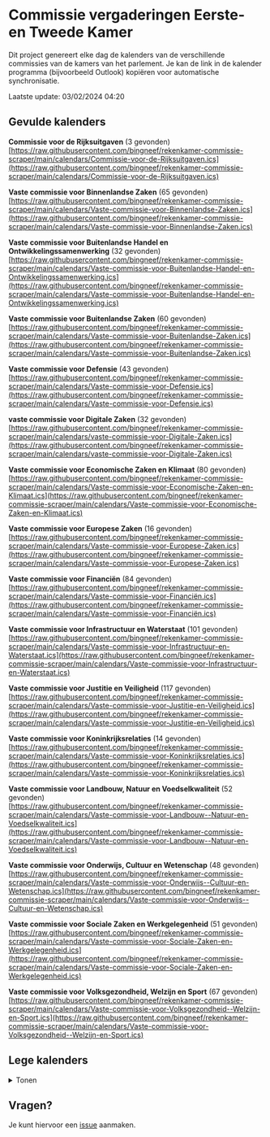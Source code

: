 # Commissie vergaderingen Eerste- en Tweede Kamer
Dit project genereert elke dag de kalenders van de verschillende commissies van de kamers van het parlement. Je kan de link in de kalender programma (bijvoorbeeld Outlook) kopiëren voor automatische synchronisatie.

Laatste update: 03/02/2024 04:20

## Gevulde kalenders
**Commissie voor de Rijksuitgaven** (3 gevonden)\
[https://raw.githubusercontent.com/bingneef/rekenkamer-commissie-scraper/main/calendars/Commissie-voor-de-Rijksuitgaven.ics](https://raw.githubusercontent.com/bingneef/rekenkamer-commissie-scraper/main/calendars/Commissie-voor-de-Rijksuitgaven.ics)

**Vaste commissie voor Binnenlandse Zaken** (65 gevonden)\
[https://raw.githubusercontent.com/bingneef/rekenkamer-commissie-scraper/main/calendars/Vaste-commissie-voor-Binnenlandse-Zaken.ics](https://raw.githubusercontent.com/bingneef/rekenkamer-commissie-scraper/main/calendars/Vaste-commissie-voor-Binnenlandse-Zaken.ics)

**Vaste commissie voor Buitenlandse Handel en Ontwikkelingssamenwerking** (32 gevonden)\
[https://raw.githubusercontent.com/bingneef/rekenkamer-commissie-scraper/main/calendars/Vaste-commissie-voor-Buitenlandse-Handel-en-Ontwikkelingssamenwerking.ics](https://raw.githubusercontent.com/bingneef/rekenkamer-commissie-scraper/main/calendars/Vaste-commissie-voor-Buitenlandse-Handel-en-Ontwikkelingssamenwerking.ics)

**Vaste commissie voor Buitenlandse Zaken** (60 gevonden)\
[https://raw.githubusercontent.com/bingneef/rekenkamer-commissie-scraper/main/calendars/Vaste-commissie-voor-Buitenlandse-Zaken.ics](https://raw.githubusercontent.com/bingneef/rekenkamer-commissie-scraper/main/calendars/Vaste-commissie-voor-Buitenlandse-Zaken.ics)

**Vaste commissie voor Defensie** (43 gevonden)\
[https://raw.githubusercontent.com/bingneef/rekenkamer-commissie-scraper/main/calendars/Vaste-commissie-voor-Defensie.ics](https://raw.githubusercontent.com/bingneef/rekenkamer-commissie-scraper/main/calendars/Vaste-commissie-voor-Defensie.ics)

**vaste commissie voor Digitale Zaken** (32 gevonden)\
[https://raw.githubusercontent.com/bingneef/rekenkamer-commissie-scraper/main/calendars/vaste-commissie-voor-Digitale-Zaken.ics](https://raw.githubusercontent.com/bingneef/rekenkamer-commissie-scraper/main/calendars/vaste-commissie-voor-Digitale-Zaken.ics)

**Vaste commissie voor Economische Zaken en Klimaat** (80 gevonden)\
[https://raw.githubusercontent.com/bingneef/rekenkamer-commissie-scraper/main/calendars/Vaste-commissie-voor-Economische-Zaken-en-Klimaat.ics](https://raw.githubusercontent.com/bingneef/rekenkamer-commissie-scraper/main/calendars/Vaste-commissie-voor-Economische-Zaken-en-Klimaat.ics)

**Vaste commissie voor Europese Zaken** (16 gevonden)\
[https://raw.githubusercontent.com/bingneef/rekenkamer-commissie-scraper/main/calendars/Vaste-commissie-voor-Europese-Zaken.ics](https://raw.githubusercontent.com/bingneef/rekenkamer-commissie-scraper/main/calendars/Vaste-commissie-voor-Europese-Zaken.ics)

**Vaste commissie voor Financiën** (84 gevonden)\
[https://raw.githubusercontent.com/bingneef/rekenkamer-commissie-scraper/main/calendars/Vaste-commissie-voor-Financiën.ics](https://raw.githubusercontent.com/bingneef/rekenkamer-commissie-scraper/main/calendars/Vaste-commissie-voor-Financiën.ics)

**Vaste commissie voor Infrastructuur en Waterstaat** (101 gevonden)\
[https://raw.githubusercontent.com/bingneef/rekenkamer-commissie-scraper/main/calendars/Vaste-commissie-voor-Infrastructuur-en-Waterstaat.ics](https://raw.githubusercontent.com/bingneef/rekenkamer-commissie-scraper/main/calendars/Vaste-commissie-voor-Infrastructuur-en-Waterstaat.ics)

**Vaste commissie voor Justitie en Veiligheid** (117 gevonden)\
[https://raw.githubusercontent.com/bingneef/rekenkamer-commissie-scraper/main/calendars/Vaste-commissie-voor-Justitie-en-Veiligheid.ics](https://raw.githubusercontent.com/bingneef/rekenkamer-commissie-scraper/main/calendars/Vaste-commissie-voor-Justitie-en-Veiligheid.ics)

**Vaste commissie voor Koninkrijksrelaties** (14 gevonden)\
[https://raw.githubusercontent.com/bingneef/rekenkamer-commissie-scraper/main/calendars/Vaste-commissie-voor-Koninkrijksrelaties.ics](https://raw.githubusercontent.com/bingneef/rekenkamer-commissie-scraper/main/calendars/Vaste-commissie-voor-Koninkrijksrelaties.ics)

**Vaste commissie voor Landbouw, Natuur en Voedselkwaliteit** (52 gevonden)\
[https://raw.githubusercontent.com/bingneef/rekenkamer-commissie-scraper/main/calendars/Vaste-commissie-voor-Landbouw--Natuur-en-Voedselkwaliteit.ics](https://raw.githubusercontent.com/bingneef/rekenkamer-commissie-scraper/main/calendars/Vaste-commissie-voor-Landbouw--Natuur-en-Voedselkwaliteit.ics)

**Vaste commissie voor Onderwijs, Cultuur en Wetenschap** (48 gevonden)\
[https://raw.githubusercontent.com/bingneef/rekenkamer-commissie-scraper/main/calendars/Vaste-commissie-voor-Onderwijs--Cultuur-en-Wetenschap.ics](https://raw.githubusercontent.com/bingneef/rekenkamer-commissie-scraper/main/calendars/Vaste-commissie-voor-Onderwijs--Cultuur-en-Wetenschap.ics)

**Vaste commissie voor Sociale Zaken en Werkgelegenheid** (51 gevonden)\
[https://raw.githubusercontent.com/bingneef/rekenkamer-commissie-scraper/main/calendars/Vaste-commissie-voor-Sociale-Zaken-en-Werkgelegenheid.ics](https://raw.githubusercontent.com/bingneef/rekenkamer-commissie-scraper/main/calendars/Vaste-commissie-voor-Sociale-Zaken-en-Werkgelegenheid.ics)

**Vaste commissie voor Volksgezondheid, Welzijn en Sport** (67 gevonden)\
[https://raw.githubusercontent.com/bingneef/rekenkamer-commissie-scraper/main/calendars/Vaste-commissie-voor-Volksgezondheid--Welzijn-en-Sport.ics](https://raw.githubusercontent.com/bingneef/rekenkamer-commissie-scraper/main/calendars/Vaste-commissie-voor-Volksgezondheid--Welzijn-en-Sport.ics)

## Lege kalenders
<details>
  <summary>Tonen</summary>
  
**Algemene commissie voor Buitenlandse Handel en Ontwikkelingssamenwerking** (0 gevonden)\
[https://raw.githubusercontent.com/bingneef/rekenkamer-commissie-scraper/main/calendars/Algemene-commissie-voor-Buitenlandse-Handel-en-Ontwikkelingssamenwerking.ics](https://raw.githubusercontent.com/bingneef/rekenkamer-commissie-scraper/main/calendars/Algemene-commissie-voor-Buitenlandse-Handel-en-Ontwikkelingssamenwerking.ics)

**Algemene commissie voor Immigratie, Integratie en Asiel** (0 gevonden)\
[https://raw.githubusercontent.com/bingneef/rekenkamer-commissie-scraper/main/calendars/Algemene-commissie-voor-Immigratie--Integratie-en-Asiel.ics](https://raw.githubusercontent.com/bingneef/rekenkamer-commissie-scraper/main/calendars/Algemene-commissie-voor-Immigratie--Integratie-en-Asiel.ics)

**Algemene commissie voor Integratiebeleid** (0 gevonden)\
[https://raw.githubusercontent.com/bingneef/rekenkamer-commissie-scraper/main/calendars/Algemene-commissie-voor-Integratiebeleid.ics](https://raw.githubusercontent.com/bingneef/rekenkamer-commissie-scraper/main/calendars/Algemene-commissie-voor-Integratiebeleid.ics)

**Algemene commissie voor Jeugd en Gezin** (0 gevonden)\
[https://raw.githubusercontent.com/bingneef/rekenkamer-commissie-scraper/main/calendars/Algemene-commissie-voor-Jeugd-en-Gezin.ics](https://raw.githubusercontent.com/bingneef/rekenkamer-commissie-scraper/main/calendars/Algemene-commissie-voor-Jeugd-en-Gezin.ics)

**Algemene commissie voor Jeugdzorg** (0 gevonden)\
[https://raw.githubusercontent.com/bingneef/rekenkamer-commissie-scraper/main/calendars/Algemene-commissie-voor-Jeugdzorg.ics](https://raw.githubusercontent.com/bingneef/rekenkamer-commissie-scraper/main/calendars/Algemene-commissie-voor-Jeugdzorg.ics)

**Algemene commissie voor Wonen en Rijksdienst** (0 gevonden)\
[https://raw.githubusercontent.com/bingneef/rekenkamer-commissie-scraper/main/calendars/Algemene-commissie-voor-Wonen-en-Rijksdienst.ics](https://raw.githubusercontent.com/bingneef/rekenkamer-commissie-scraper/main/calendars/Algemene-commissie-voor-Wonen-en-Rijksdienst.ics)

**Algemene commissie voor Wonen, Wijken en Integratie** (0 gevonden)\
[https://raw.githubusercontent.com/bingneef/rekenkamer-commissie-scraper/main/calendars/Algemene-commissie-voor-Wonen--Wijken-en-Integratie.ics](https://raw.githubusercontent.com/bingneef/rekenkamer-commissie-scraper/main/calendars/Algemene-commissie-voor-Wonen--Wijken-en-Integratie.ics)

**Begeleidingscommissie Staatscommissie parlementair stelsel** (0 gevonden)\
[https://raw.githubusercontent.com/bingneef/rekenkamer-commissie-scraper/main/calendars/Begeleidingscommissie-Staatscommissie-parlementair-stelsel.ics](https://raw.githubusercontent.com/bingneef/rekenkamer-commissie-scraper/main/calendars/Begeleidingscommissie-Staatscommissie-parlementair-stelsel.ics)

**Benelux Interparlementaire Assemblee** (0 gevonden)\
[https://raw.githubusercontent.com/bingneef/rekenkamer-commissie-scraper/main/calendars/Benelux-Interparlementaire-Assemblee.ics](https://raw.githubusercontent.com/bingneef/rekenkamer-commissie-scraper/main/calendars/Benelux-Interparlementaire-Assemblee.ics)

**Bijzondere commissie van overleg van de Staten-Generaal** (0 gevonden)\
[https://raw.githubusercontent.com/bingneef/rekenkamer-commissie-scraper/main/calendars/Bijzondere-commissie-van-overleg-van-de-Staten-Generaal.ics](https://raw.githubusercontent.com/bingneef/rekenkamer-commissie-scraper/main/calendars/Bijzondere-commissie-van-overleg-van-de-Staten-Generaal.ics)

**Bouwbegeleidingscommissie** (0 gevonden)\
[https://raw.githubusercontent.com/bingneef/rekenkamer-commissie-scraper/main/calendars/Bouwbegeleidingscommissie.ics](https://raw.githubusercontent.com/bingneef/rekenkamer-commissie-scraper/main/calendars/Bouwbegeleidingscommissie.ics)

**Commissie van onderzoek** (0 gevonden)\
[https://raw.githubusercontent.com/bingneef/rekenkamer-commissie-scraper/main/calendars/Commissie-van-onderzoek.ics](https://raw.githubusercontent.com/bingneef/rekenkamer-commissie-scraper/main/calendars/Commissie-van-onderzoek.ics)

**Commissie Vernieuwing Wet op de Parlementaire Enquête** (0 gevonden)\
[https://raw.githubusercontent.com/bingneef/rekenkamer-commissie-scraper/main/calendars/Commissie-Vernieuwing-Wet-op-de-Parlementaire-Enquête.ics](https://raw.githubusercontent.com/bingneef/rekenkamer-commissie-scraper/main/calendars/Commissie-Vernieuwing-Wet-op-de-Parlementaire-Enquête.ics)

**Commissie voor de emolumenten van de leden van de Tweede Kamer der Staten-Generaal** (0 gevonden)\
[https://raw.githubusercontent.com/bingneef/rekenkamer-commissie-scraper/main/calendars/Commissie-voor-de-emolumenten-van-de-leden-van-de-Tweede-Kamer-der-Staten-Generaal.ics](https://raw.githubusercontent.com/bingneef/rekenkamer-commissie-scraper/main/calendars/Commissie-voor-de-emolumenten-van-de-leden-van-de-Tweede-Kamer-der-Staten-Generaal.ics)

**Commissie voor de Inlichtingen- en Veiligheidsdiensten** (0 gevonden)\
[https://raw.githubusercontent.com/bingneef/rekenkamer-commissie-scraper/main/calendars/Commissie-voor-de-Inlichtingen--en-Veiligheidsdiensten.ics](https://raw.githubusercontent.com/bingneef/rekenkamer-commissie-scraper/main/calendars/Commissie-voor-de-Inlichtingen--en-Veiligheidsdiensten.ics)

**Commissie voor de Verzoekschriften en de Burgerinitiatieven** (0 gevonden)\
[https://raw.githubusercontent.com/bingneef/rekenkamer-commissie-scraper/main/calendars/Commissie-voor-de-Verzoekschriften-en-de-Burgerinitiatieven.ics](https://raw.githubusercontent.com/bingneef/rekenkamer-commissie-scraper/main/calendars/Commissie-voor-de-Verzoekschriften-en-de-Burgerinitiatieven.ics)

**Commissie voor de Werkwijze** (0 gevonden)\
[https://raw.githubusercontent.com/bingneef/rekenkamer-commissie-scraper/main/calendars/Commissie-voor-de-Werkwijze.ics](https://raw.githubusercontent.com/bingneef/rekenkamer-commissie-scraper/main/calendars/Commissie-voor-de-Werkwijze.ics)

**Commissie voor het Onderzoek van de Geloofsbrieven** (0 gevonden)\
[https://raw.githubusercontent.com/bingneef/rekenkamer-commissie-scraper/main/calendars/Commissie-voor-het-Onderzoek-van-de-Geloofsbrieven.ics](https://raw.githubusercontent.com/bingneef/rekenkamer-commissie-scraper/main/calendars/Commissie-voor-het-Onderzoek-van-de-Geloofsbrieven.ics)

**Contactgroep België** (0 gevonden)\
[https://raw.githubusercontent.com/bingneef/rekenkamer-commissie-scraper/main/calendars/Contactgroep-België.ics](https://raw.githubusercontent.com/bingneef/rekenkamer-commissie-scraper/main/calendars/Contactgroep-België.ics)

**Contactgroep Duitsland** (0 gevonden)\
[https://raw.githubusercontent.com/bingneef/rekenkamer-commissie-scraper/main/calendars/Contactgroep-Duitsland.ics](https://raw.githubusercontent.com/bingneef/rekenkamer-commissie-scraper/main/calendars/Contactgroep-Duitsland.ics)

**Contactgroep Frankrijk** (0 gevonden)\
[https://raw.githubusercontent.com/bingneef/rekenkamer-commissie-scraper/main/calendars/Contactgroep-Frankrijk.ics](https://raw.githubusercontent.com/bingneef/rekenkamer-commissie-scraper/main/calendars/Contactgroep-Frankrijk.ics)

**Contactgroep Groot Brittannië** (0 gevonden)\
[https://raw.githubusercontent.com/bingneef/rekenkamer-commissie-scraper/main/calendars/Contactgroep-Groot-Brittannië.ics](https://raw.githubusercontent.com/bingneef/rekenkamer-commissie-scraper/main/calendars/Contactgroep-Groot-Brittannië.ics)

**Contactgroep Verenigd Koninkrijk** (0 gevonden)\
[https://raw.githubusercontent.com/bingneef/rekenkamer-commissie-scraper/main/calendars/Contactgroep-Verenigd-Koninkrijk.ics](https://raw.githubusercontent.com/bingneef/rekenkamer-commissie-scraper/main/calendars/Contactgroep-Verenigd-Koninkrijk.ics)

**Contactgroep Verenigde Staten** (0 gevonden)\
[https://raw.githubusercontent.com/bingneef/rekenkamer-commissie-scraper/main/calendars/Contactgroep-Verenigde-Staten.ics](https://raw.githubusercontent.com/bingneef/rekenkamer-commissie-scraper/main/calendars/Contactgroep-Verenigde-Staten.ics)

**Enquêtecommissie Bouwnijverheid** (0 gevonden)\
[https://raw.githubusercontent.com/bingneef/rekenkamer-commissie-scraper/main/calendars/Enquêtecommissie-Bouwnijverheid.ics](https://raw.githubusercontent.com/bingneef/rekenkamer-commissie-scraper/main/calendars/Enquêtecommissie-Bouwnijverheid.ics)

**Enquêtecommissie Opsporingsmethoden** (0 gevonden)\
[https://raw.githubusercontent.com/bingneef/rekenkamer-commissie-scraper/main/calendars/Enquêtecommissie-Opsporingsmethoden.ics](https://raw.githubusercontent.com/bingneef/rekenkamer-commissie-scraper/main/calendars/Enquêtecommissie-Opsporingsmethoden.ics)

**Enquêtecommissie Srebrenica** (0 gevonden)\
[https://raw.githubusercontent.com/bingneef/rekenkamer-commissie-scraper/main/calendars/Enquêtecommissie-Srebrenica.ics](https://raw.githubusercontent.com/bingneef/rekenkamer-commissie-scraper/main/calendars/Enquêtecommissie-Srebrenica.ics)

**Enquêtecommissie Vliegramp Bijlmermeer** (0 gevonden)\
[https://raw.githubusercontent.com/bingneef/rekenkamer-commissie-scraper/main/calendars/Enquêtecommissie-Vliegramp-Bijlmermeer.ics](https://raw.githubusercontent.com/bingneef/rekenkamer-commissie-scraper/main/calendars/Enquêtecommissie-Vliegramp-Bijlmermeer.ics)

**Europese Veiligheids- en Defensie Assemblee (voorheen WEU)** (0 gevonden)\
[https://raw.githubusercontent.com/bingneef/rekenkamer-commissie-scraper/main/calendars/Europese-Veiligheids--en-Defensie-Assemblee-(voorheen-WEU).ics](https://raw.githubusercontent.com/bingneef/rekenkamer-commissie-scraper/main/calendars/Europese-Veiligheids--en-Defensie-Assemblee-(voorheen-WEU).ics)

**Gebruikers- en Adviesorgaan inzake Automatisering (GAA)** (0 gevonden)\
[https://raw.githubusercontent.com/bingneef/rekenkamer-commissie-scraper/main/calendars/Gebruikers--en-Adviesorgaan-inzake-Automatisering-(GAA).ics](https://raw.githubusercontent.com/bingneef/rekenkamer-commissie-scraper/main/calendars/Gebruikers--en-Adviesorgaan-inzake-Automatisering-(GAA).ics)

**Gemengde commissie van Afstemming en Advies voor de griffie Internationale Betrekkingen** (0 gevonden)\
[https://raw.githubusercontent.com/bingneef/rekenkamer-commissie-scraper/main/calendars/Gemengde-commissie-van-Afstemming-en-Advies-voor-de-griffie-Internationale-Betrekkingen.ics](https://raw.githubusercontent.com/bingneef/rekenkamer-commissie-scraper/main/calendars/Gemengde-commissie-van-Afstemming-en-Advies-voor-de-griffie-Internationale-Betrekkingen.ics)

**Gemengde commissie van beroep voor de Dienst Verslag en Redactie** (0 gevonden)\
[https://raw.githubusercontent.com/bingneef/rekenkamer-commissie-scraper/main/calendars/Gemengde-commissie-van-beroep-voor-de-Dienst-Verslag-en-Redactie.ics](https://raw.githubusercontent.com/bingneef/rekenkamer-commissie-scraper/main/calendars/Gemengde-commissie-van-beroep-voor-de-Dienst-Verslag-en-Redactie.ics)

**Gemengde commissie voor de Stenografische dienst der Staten-Generaal** (0 gevonden)\
[https://raw.githubusercontent.com/bingneef/rekenkamer-commissie-scraper/main/calendars/Gemengde-commissie-voor-de-Stenografische-dienst-der-Staten-Generaal.ics](https://raw.githubusercontent.com/bingneef/rekenkamer-commissie-scraper/main/calendars/Gemengde-commissie-voor-de-Stenografische-dienst-der-Staten-Generaal.ics)

**Gezamenlijke toezichtsgroep Europol** (0 gevonden)\
[https://raw.githubusercontent.com/bingneef/rekenkamer-commissie-scraper/main/calendars/Gezamenlijke-toezichtsgroep-Europol.ics](https://raw.githubusercontent.com/bingneef/rekenkamer-commissie-scraper/main/calendars/Gezamenlijke-toezichtsgroep-Europol.ics)

**Interparlementaire Commissie van de Nederlandse Taalunie** (0 gevonden)\
[https://raw.githubusercontent.com/bingneef/rekenkamer-commissie-scraper/main/calendars/Interparlementaire-Commissie-van-de-Nederlandse-Taalunie.ics](https://raw.githubusercontent.com/bingneef/rekenkamer-commissie-scraper/main/calendars/Interparlementaire-Commissie-van-de-Nederlandse-Taalunie.ics)

**Interparlementaire Unie (IPU)** (0 gevonden)\
[https://raw.githubusercontent.com/bingneef/rekenkamer-commissie-scraper/main/calendars/Interparlementaire-Unie-(IPU).ics](https://raw.githubusercontent.com/bingneef/rekenkamer-commissie-scraper/main/calendars/Interparlementaire-Unie-(IPU).ics)

**IPC Artikel 13** (0 gevonden)\
[https://raw.githubusercontent.com/bingneef/rekenkamer-commissie-scraper/main/calendars/IPC-Artikel-13.ics](https://raw.githubusercontent.com/bingneef/rekenkamer-commissie-scraper/main/calendars/IPC-Artikel-13.ics)

**IPC Cosac** (0 gevonden)\
[https://raw.githubusercontent.com/bingneef/rekenkamer-commissie-scraper/main/calendars/IPC-Cosac.ics](https://raw.githubusercontent.com/bingneef/rekenkamer-commissie-scraper/main/calendars/IPC-Cosac.ics)

**IPC Energie** (0 gevonden)\
[https://raw.githubusercontent.com/bingneef/rekenkamer-commissie-scraper/main/calendars/IPC-Energie.ics](https://raw.githubusercontent.com/bingneef/rekenkamer-commissie-scraper/main/calendars/IPC-Energie.ics)

**IPC GBVB/GVDB** (0 gevonden)\
[https://raw.githubusercontent.com/bingneef/rekenkamer-commissie-scraper/main/calendars/IPC-GBVB-GVDB.ics](https://raw.githubusercontent.com/bingneef/rekenkamer-commissie-scraper/main/calendars/IPC-GBVB-GVDB.ics)

**IPC Mensenhandel** (0 gevonden)\
[https://raw.githubusercontent.com/bingneef/rekenkamer-commissie-scraper/main/calendars/IPC-Mensenhandel.ics](https://raw.githubusercontent.com/bingneef/rekenkamer-commissie-scraper/main/calendars/IPC-Mensenhandel.ics)

**Kunstcommissie** (0 gevonden)\
[https://raw.githubusercontent.com/bingneef/rekenkamer-commissie-scraper/main/calendars/Kunstcommissie.ics](https://raw.githubusercontent.com/bingneef/rekenkamer-commissie-scraper/main/calendars/Kunstcommissie.ics)

**NAVO Parlementaire Assemblee** (0 gevonden)\
[https://raw.githubusercontent.com/bingneef/rekenkamer-commissie-scraper/main/calendars/NAVO-Parlementaire-Assemblee.ics](https://raw.githubusercontent.com/bingneef/rekenkamer-commissie-scraper/main/calendars/NAVO-Parlementaire-Assemblee.ics)

**OVSE Parlementaire Assemblee** (0 gevonden)\
[https://raw.githubusercontent.com/bingneef/rekenkamer-commissie-scraper/main/calendars/OVSE-Parlementaire-Assemblee.ics](https://raw.githubusercontent.com/bingneef/rekenkamer-commissie-scraper/main/calendars/OVSE-Parlementaire-Assemblee.ics)

**Parlementaire Assemblee van de Raad van Europa** (0 gevonden)\
[https://raw.githubusercontent.com/bingneef/rekenkamer-commissie-scraper/main/calendars/Parlementaire-Assemblee-van-de-Raad-van-Europa.ics](https://raw.githubusercontent.com/bingneef/rekenkamer-commissie-scraper/main/calendars/Parlementaire-Assemblee-van-de-Raad-van-Europa.ics)

**Parlementaire Assemblee van de Unie voor de Mediterrane Regio** (0 gevonden)\
[https://raw.githubusercontent.com/bingneef/rekenkamer-commissie-scraper/main/calendars/Parlementaire-Assemblee-van-de-Unie-voor-de-Mediterrane-Regio.ics](https://raw.githubusercontent.com/bingneef/rekenkamer-commissie-scraper/main/calendars/Parlementaire-Assemblee-van-de-Unie-voor-de-Mediterrane-Regio.ics)

**Parlementaire enquêtecommissie aardgaswinning Groningen** (0 gevonden)\
[https://raw.githubusercontent.com/bingneef/rekenkamer-commissie-scraper/main/calendars/Parlementaire-enquêtecommissie-aardgaswinning-Groningen.ics](https://raw.githubusercontent.com/bingneef/rekenkamer-commissie-scraper/main/calendars/Parlementaire-enquêtecommissie-aardgaswinning-Groningen.ics)

**Parlementaire enquêtecommissie Corona** (0 gevonden)\
[https://raw.githubusercontent.com/bingneef/rekenkamer-commissie-scraper/main/calendars/Parlementaire-enquêtecommissie-Corona.ics](https://raw.githubusercontent.com/bingneef/rekenkamer-commissie-scraper/main/calendars/Parlementaire-enquêtecommissie-Corona.ics)

**Parlementaire enquêtecommissie financieel stelsel** (0 gevonden)\
[https://raw.githubusercontent.com/bingneef/rekenkamer-commissie-scraper/main/calendars/Parlementaire-enquêtecommissie-financieel-stelsel.ics](https://raw.githubusercontent.com/bingneef/rekenkamer-commissie-scraper/main/calendars/Parlementaire-enquêtecommissie-financieel-stelsel.ics)

**Parlementaire enquêtecommissie Fraudebeleid en Dienstverlening** (0 gevonden)\
[https://raw.githubusercontent.com/bingneef/rekenkamer-commissie-scraper/main/calendars/Parlementaire-enquêtecommissie-Fraudebeleid-en-Dienstverlening.ics](https://raw.githubusercontent.com/bingneef/rekenkamer-commissie-scraper/main/calendars/Parlementaire-enquêtecommissie-Fraudebeleid-en-Dienstverlening.ics)

**parlementaire enquetecommissie Fyra** (0 gevonden)\
[https://raw.githubusercontent.com/bingneef/rekenkamer-commissie-scraper/main/calendars/parlementaire-enquetecommissie-Fyra.ics](https://raw.githubusercontent.com/bingneef/rekenkamer-commissie-scraper/main/calendars/parlementaire-enquetecommissie-Fyra.ics)

**Parlementaire enquêtecommissie Woningcorporaties** (0 gevonden)\
[https://raw.githubusercontent.com/bingneef/rekenkamer-commissie-scraper/main/calendars/Parlementaire-enquêtecommissie-Woningcorporaties.ics](https://raw.githubusercontent.com/bingneef/rekenkamer-commissie-scraper/main/calendars/Parlementaire-enquêtecommissie-Woningcorporaties.ics)

**Parlementaire ondervragingscommissie Fiscale constructies** (0 gevonden)\
[https://raw.githubusercontent.com/bingneef/rekenkamer-commissie-scraper/main/calendars/Parlementaire-ondervragingscommissie-Fiscale-constructies.ics](https://raw.githubusercontent.com/bingneef/rekenkamer-commissie-scraper/main/calendars/Parlementaire-ondervragingscommissie-Fiscale-constructies.ics)

**Parlementaire ondervragingscommissie Kinderopvangtoeslag** (0 gevonden)\
[https://raw.githubusercontent.com/bingneef/rekenkamer-commissie-scraper/main/calendars/Parlementaire-ondervragingscommissie-Kinderopvangtoeslag.ics](https://raw.githubusercontent.com/bingneef/rekenkamer-commissie-scraper/main/calendars/Parlementaire-ondervragingscommissie-Kinderopvangtoeslag.ics)

**Parlementaire ondervragingscommissie ongewenste beïnvloeding uit onvrije landen** (0 gevonden)\
[https://raw.githubusercontent.com/bingneef/rekenkamer-commissie-scraper/main/calendars/Parlementaire-ondervragingscommissie-ongewenste-beïnvloeding-uit-onvrije-landen.ics](https://raw.githubusercontent.com/bingneef/rekenkamer-commissie-scraper/main/calendars/Parlementaire-ondervragingscommissie-ongewenste-beïnvloeding-uit-onvrije-landen.ics)

**Presidium** (0 gevonden)\
[https://raw.githubusercontent.com/bingneef/rekenkamer-commissie-scraper/main/calendars/Presidium.ics](https://raw.githubusercontent.com/bingneef/rekenkamer-commissie-scraper/main/calendars/Presidium.ics)

**Strategisch Overleg Informatievoorziening** (0 gevonden)\
[https://raw.githubusercontent.com/bingneef/rekenkamer-commissie-scraper/main/calendars/Strategisch-Overleg-Informatievoorziening.ics](https://raw.githubusercontent.com/bingneef/rekenkamer-commissie-scraper/main/calendars/Strategisch-Overleg-Informatievoorziening.ics)

**Stuurgroep Automatisering en Documentatie** (0 gevonden)\
[https://raw.githubusercontent.com/bingneef/rekenkamer-commissie-scraper/main/calendars/Stuurgroep-Automatisering-en-Documentatie.ics](https://raw.githubusercontent.com/bingneef/rekenkamer-commissie-scraper/main/calendars/Stuurgroep-Automatisering-en-Documentatie.ics)

**Themacommissie Dierhouderij** (0 gevonden)\
[https://raw.githubusercontent.com/bingneef/rekenkamer-commissie-scraper/main/calendars/Themacommissie-Dierhouderij.ics](https://raw.githubusercontent.com/bingneef/rekenkamer-commissie-scraper/main/calendars/Themacommissie-Dierhouderij.ics)

**Themacommissie Ouderenbeleid** (0 gevonden)\
[https://raw.githubusercontent.com/bingneef/rekenkamer-commissie-scraper/main/calendars/Themacommissie-Ouderenbeleid.ics](https://raw.githubusercontent.com/bingneef/rekenkamer-commissie-scraper/main/calendars/Themacommissie-Ouderenbeleid.ics)

**Themacommissie Technologiebeleid** (0 gevonden)\
[https://raw.githubusercontent.com/bingneef/rekenkamer-commissie-scraper/main/calendars/Themacommissie-Technologiebeleid.ics](https://raw.githubusercontent.com/bingneef/rekenkamer-commissie-scraper/main/calendars/Themacommissie-Technologiebeleid.ics)

**Tijdelijke commissie aanvullende onderwerpen NIOD-rapport** (0 gevonden)\
[https://raw.githubusercontent.com/bingneef/rekenkamer-commissie-scraper/main/calendars/Tijdelijke-commissie-aanvullende-onderwerpen-NIOD-rapport.ics](https://raw.githubusercontent.com/bingneef/rekenkamer-commissie-scraper/main/calendars/Tijdelijke-commissie-aanvullende-onderwerpen-NIOD-rapport.ics)

**Tijdelijke commissie Aardgaswinning Groningen** (0 gevonden)\
[https://raw.githubusercontent.com/bingneef/rekenkamer-commissie-scraper/main/calendars/Tijdelijke-commissie-Aardgaswinning-Groningen.ics](https://raw.githubusercontent.com/bingneef/rekenkamer-commissie-scraper/main/calendars/Tijdelijke-commissie-Aardgaswinning-Groningen.ics)

**Tijdelijke commissie benoeming Nationale ombudsman** (0 gevonden)\
[https://raw.githubusercontent.com/bingneef/rekenkamer-commissie-scraper/main/calendars/Tijdelijke-commissie-benoeming-Nationale-ombudsman.ics](https://raw.githubusercontent.com/bingneef/rekenkamer-commissie-scraper/main/calendars/Tijdelijke-commissie-benoeming-Nationale-ombudsman.ics)

**Tijdelijke commissie Besluitvorming uitzendingen** (0 gevonden)\
[https://raw.githubusercontent.com/bingneef/rekenkamer-commissie-scraper/main/calendars/Tijdelijke-commissie-Besluitvorming-uitzendingen.ics](https://raw.githubusercontent.com/bingneef/rekenkamer-commissie-scraper/main/calendars/Tijdelijke-commissie-Besluitvorming-uitzendingen.ics)

**Tijdelijke commissie Biotechnologie** (0 gevonden)\
[https://raw.githubusercontent.com/bingneef/rekenkamer-commissie-scraper/main/calendars/Tijdelijke-commissie-Biotechnologie.ics](https://raw.githubusercontent.com/bingneef/rekenkamer-commissie-scraper/main/calendars/Tijdelijke-commissie-Biotechnologie.ics)

**Tijdelijke commissie Breed welvaartsbegrip** (0 gevonden)\
[https://raw.githubusercontent.com/bingneef/rekenkamer-commissie-scraper/main/calendars/Tijdelijke-commissie-Breed-welvaartsbegrip.ics](https://raw.githubusercontent.com/bingneef/rekenkamer-commissie-scraper/main/calendars/Tijdelijke-commissie-Breed-welvaartsbegrip.ics)

**Tijdelijke commissie College van Toezicht Centrale Verzekeringen** (0 gevonden)\
[https://raw.githubusercontent.com/bingneef/rekenkamer-commissie-scraper/main/calendars/Tijdelijke-commissie-College-van-Toezicht-Centrale-Verzekeringen.ics](https://raw.githubusercontent.com/bingneef/rekenkamer-commissie-scraper/main/calendars/Tijdelijke-commissie-College-van-Toezicht-Centrale-Verzekeringen.ics)

**Tijdelijke commissie Corona** (0 gevonden)\
[https://raw.githubusercontent.com/bingneef/rekenkamer-commissie-scraper/main/calendars/Tijdelijke-commissie-Corona.ics](https://raw.githubusercontent.com/bingneef/rekenkamer-commissie-scraper/main/calendars/Tijdelijke-commissie-Corona.ics)

**Tijdelijke commissie Digitale toekomst** (0 gevonden)\
[https://raw.githubusercontent.com/bingneef/rekenkamer-commissie-scraper/main/calendars/Tijdelijke-commissie-Digitale-toekomst.ics](https://raw.githubusercontent.com/bingneef/rekenkamer-commissie-scraper/main/calendars/Tijdelijke-commissie-Digitale-toekomst.ics)

**Tijdelijke commissie evaluatie Wet Parlementaire Enquête** (0 gevonden)\
[https://raw.githubusercontent.com/bingneef/rekenkamer-commissie-scraper/main/calendars/Tijdelijke-commissie-evaluatie-Wet-Parlementaire-Enquête.ics](https://raw.githubusercontent.com/bingneef/rekenkamer-commissie-scraper/main/calendars/Tijdelijke-commissie-evaluatie-Wet-Parlementaire-Enquête.ics)

**Tijdelijke commissie Fraudebeleid en Dienstverlening** (0 gevonden)\
[https://raw.githubusercontent.com/bingneef/rekenkamer-commissie-scraper/main/calendars/Tijdelijke-commissie-Fraudebeleid-en-Dienstverlening.ics](https://raw.githubusercontent.com/bingneef/rekenkamer-commissie-scraper/main/calendars/Tijdelijke-commissie-Fraudebeleid-en-Dienstverlening.ics)

**Tijdelijke commissie Fyra** (0 gevonden)\
[https://raw.githubusercontent.com/bingneef/rekenkamer-commissie-scraper/main/calendars/Tijdelijke-commissie-Fyra.ics](https://raw.githubusercontent.com/bingneef/rekenkamer-commissie-scraper/main/calendars/Tijdelijke-commissie-Fyra.ics)

**Tijdelijke commissie Huizenprijzen** (0 gevonden)\
[https://raw.githubusercontent.com/bingneef/rekenkamer-commissie-scraper/main/calendars/Tijdelijke-commissie-Huizenprijzen.ics](https://raw.githubusercontent.com/bingneef/rekenkamer-commissie-scraper/main/calendars/Tijdelijke-commissie-Huizenprijzen.ics)

**Tijdelijke commissie ICT** (0 gevonden)\
[https://raw.githubusercontent.com/bingneef/rekenkamer-commissie-scraper/main/calendars/Tijdelijke-commissie-ICT.ics](https://raw.githubusercontent.com/bingneef/rekenkamer-commissie-scraper/main/calendars/Tijdelijke-commissie-ICT.ics)

**Tijdelijke commissie Klimaatverandering** (0 gevonden)\
[https://raw.githubusercontent.com/bingneef/rekenkamer-commissie-scraper/main/calendars/Tijdelijke-commissie-Klimaatverandering.ics](https://raw.githubusercontent.com/bingneef/rekenkamer-commissie-scraper/main/calendars/Tijdelijke-commissie-Klimaatverandering.ics)

**Tijdelijke Commissie Lessen uit recente arbeidsmigratie** (0 gevonden)\
[https://raw.githubusercontent.com/bingneef/rekenkamer-commissie-scraper/main/calendars/Tijdelijke-Commissie-Lessen-uit-recente-arbeidsmigratie.ics](https://raw.githubusercontent.com/bingneef/rekenkamer-commissie-scraper/main/calendars/Tijdelijke-Commissie-Lessen-uit-recente-arbeidsmigratie.ics)

**Tijdelijke commissie Onderzoek Bouwfraude** (0 gevonden)\
[https://raw.githubusercontent.com/bingneef/rekenkamer-commissie-scraper/main/calendars/Tijdelijke-commissie-Onderzoek-Bouwfraude.ics](https://raw.githubusercontent.com/bingneef/rekenkamer-commissie-scraper/main/calendars/Tijdelijke-commissie-Onderzoek-Bouwfraude.ics)

**Tijdelijke commissie onderzoek financieel stelsel** (0 gevonden)\
[https://raw.githubusercontent.com/bingneef/rekenkamer-commissie-scraper/main/calendars/Tijdelijke-commissie-onderzoek-financieel-stelsel.ics](https://raw.githubusercontent.com/bingneef/rekenkamer-commissie-scraper/main/calendars/Tijdelijke-commissie-onderzoek-financieel-stelsel.ics)

**Tijdelijke commissie Onderzoek integratiebeleid** (0 gevonden)\
[https://raw.githubusercontent.com/bingneef/rekenkamer-commissie-scraper/main/calendars/Tijdelijke-commissie-Onderzoek-integratiebeleid.ics](https://raw.githubusercontent.com/bingneef/rekenkamer-commissie-scraper/main/calendars/Tijdelijke-commissie-Onderzoek-integratiebeleid.ics)

**Tijdelijke commissie Onderzoek naar Infrastructuurprojecten** (0 gevonden)\
[https://raw.githubusercontent.com/bingneef/rekenkamer-commissie-scraper/main/calendars/Tijdelijke-commissie-Onderzoek-naar-Infrastructuurprojecten.ics](https://raw.githubusercontent.com/bingneef/rekenkamer-commissie-scraper/main/calendars/Tijdelijke-commissie-Onderzoek-naar-Infrastructuurprojecten.ics)

**Tijdelijke commissie Onderzoek Stichting Woningbeheer Limburg** (0 gevonden)\
[https://raw.githubusercontent.com/bingneef/rekenkamer-commissie-scraper/main/calendars/Tijdelijke-commissie-Onderzoek-Stichting-Woningbeheer-Limburg.ics](https://raw.githubusercontent.com/bingneef/rekenkamer-commissie-scraper/main/calendars/Tijdelijke-commissie-Onderzoek-Stichting-Woningbeheer-Limburg.ics)

**Tijdelijke Commissie Onderzoek TBS** (0 gevonden)\
[https://raw.githubusercontent.com/bingneef/rekenkamer-commissie-scraper/main/calendars/Tijdelijke-Commissie-Onderzoek-TBS.ics](https://raw.githubusercontent.com/bingneef/rekenkamer-commissie-scraper/main/calendars/Tijdelijke-Commissie-Onderzoek-TBS.ics)

**Tijdelijke commissie onderzoek Zorguitgaven** (0 gevonden)\
[https://raw.githubusercontent.com/bingneef/rekenkamer-commissie-scraper/main/calendars/Tijdelijke-commissie-onderzoek-Zorguitgaven.ics](https://raw.githubusercontent.com/bingneef/rekenkamer-commissie-scraper/main/calendars/Tijdelijke-commissie-onderzoek-Zorguitgaven.ics)

**Tijdelijke commissie Opsporingsmethoden** (0 gevonden)\
[https://raw.githubusercontent.com/bingneef/rekenkamer-commissie-scraper/main/calendars/Tijdelijke-commissie-Opsporingsmethoden.ics](https://raw.githubusercontent.com/bingneef/rekenkamer-commissie-scraper/main/calendars/Tijdelijke-commissie-Opsporingsmethoden.ics)

**Tijdelijke commissie Parlementair onderzoek Onderhoud en innovatie spoor** (0 gevonden)\
[https://raw.githubusercontent.com/bingneef/rekenkamer-commissie-scraper/main/calendars/Tijdelijke-commissie-Parlementair-onderzoek-Onderhoud-en-innovatie-spoor.ics](https://raw.githubusercontent.com/bingneef/rekenkamer-commissie-scraper/main/calendars/Tijdelijke-commissie-Parlementair-onderzoek-Onderhoud-en-innovatie-spoor.ics)

**Tijdelijke commissie Parlementair onderzoek Onderwijsvernieuwingen** (0 gevonden)\
[https://raw.githubusercontent.com/bingneef/rekenkamer-commissie-scraper/main/calendars/Tijdelijke-commissie-Parlementair-onderzoek-Onderwijsvernieuwingen.ics](https://raw.githubusercontent.com/bingneef/rekenkamer-commissie-scraper/main/calendars/Tijdelijke-commissie-Parlementair-onderzoek-Onderwijsvernieuwingen.ics)

**Tijdelijke commissie subsidiariteitstoets** (0 gevonden)\
[https://raw.githubusercontent.com/bingneef/rekenkamer-commissie-scraper/main/calendars/Tijdelijke-commissie-subsidiariteitstoets.ics](https://raw.githubusercontent.com/bingneef/rekenkamer-commissie-scraper/main/calendars/Tijdelijke-commissie-subsidiariteitstoets.ics)

**Tijdelijke commissie toezicht Verzekeringskamer** (0 gevonden)\
[https://raw.githubusercontent.com/bingneef/rekenkamer-commissie-scraper/main/calendars/Tijdelijke-commissie-toezicht-Verzekeringskamer.ics](https://raw.githubusercontent.com/bingneef/rekenkamer-commissie-scraper/main/calendars/Tijdelijke-commissie-toezicht-Verzekeringskamer.ics)

**Tijdelijke commissie Uitvoeringsorganisaties** (0 gevonden)\
[https://raw.githubusercontent.com/bingneef/rekenkamer-commissie-scraper/main/calendars/Tijdelijke-commissie-Uitvoeringsorganisaties.ics](https://raw.githubusercontent.com/bingneef/rekenkamer-commissie-scraper/main/calendars/Tijdelijke-commissie-Uitvoeringsorganisaties.ics)

**Tijdelijke commissie Woningcorporaties** (0 gevonden)\
[https://raw.githubusercontent.com/bingneef/rekenkamer-commissie-scraper/main/calendars/Tijdelijke-commissie-Woningcorporaties.ics](https://raw.githubusercontent.com/bingneef/rekenkamer-commissie-scraper/main/calendars/Tijdelijke-commissie-Woningcorporaties.ics)

**Tijdelijke gemengde commissie subsidiariteitstoets** (0 gevonden)\
[https://raw.githubusercontent.com/bingneef/rekenkamer-commissie-scraper/main/calendars/Tijdelijke-gemengde-commissie-subsidiariteitstoets.ics](https://raw.githubusercontent.com/bingneef/rekenkamer-commissie-scraper/main/calendars/Tijdelijke-gemengde-commissie-subsidiariteitstoets.ics)

**Vaste commissie voor Binnenlandse Zaken en Koninkrijksrelaties** (0 gevonden)\
[https://raw.githubusercontent.com/bingneef/rekenkamer-commissie-scraper/main/calendars/Vaste-commissie-voor-Binnenlandse-Zaken-en-Koninkrijksrelaties.ics](https://raw.githubusercontent.com/bingneef/rekenkamer-commissie-scraper/main/calendars/Vaste-commissie-voor-Binnenlandse-Zaken-en-Koninkrijksrelaties.ics)

**Vaste commissie voor Economische Zaken** (0 gevonden)\
[https://raw.githubusercontent.com/bingneef/rekenkamer-commissie-scraper/main/calendars/Vaste-commissie-voor-Economische-Zaken.ics](https://raw.githubusercontent.com/bingneef/rekenkamer-commissie-scraper/main/calendars/Vaste-commissie-voor-Economische-Zaken.ics)

**Vaste commissie voor Economische Zaken, Landbouw en Innovatie** (0 gevonden)\
[https://raw.githubusercontent.com/bingneef/rekenkamer-commissie-scraper/main/calendars/Vaste-commissie-voor-Economische-Zaken--Landbouw-en-Innovatie.ics](https://raw.githubusercontent.com/bingneef/rekenkamer-commissie-scraper/main/calendars/Vaste-commissie-voor-Economische-Zaken--Landbouw-en-Innovatie.ics)

**Vaste commissie voor Infrastructuur en Milieu** (0 gevonden)\
[https://raw.githubusercontent.com/bingneef/rekenkamer-commissie-scraper/main/calendars/Vaste-commissie-voor-Infrastructuur-en-Milieu.ics](https://raw.githubusercontent.com/bingneef/rekenkamer-commissie-scraper/main/calendars/Vaste-commissie-voor-Infrastructuur-en-Milieu.ics)

**Vaste commissie voor Justitie** (0 gevonden)\
[https://raw.githubusercontent.com/bingneef/rekenkamer-commissie-scraper/main/calendars/Vaste-commissie-voor-Justitie.ics](https://raw.githubusercontent.com/bingneef/rekenkamer-commissie-scraper/main/calendars/Vaste-commissie-voor-Justitie.ics)

**Vaste commissie voor Nederlands-Antilliaanse en Arubaanse Zaken** (0 gevonden)\
[https://raw.githubusercontent.com/bingneef/rekenkamer-commissie-scraper/main/calendars/Vaste-commissie-voor-Nederlands-Antilliaanse-en-Arubaanse-Zaken.ics](https://raw.githubusercontent.com/bingneef/rekenkamer-commissie-scraper/main/calendars/Vaste-commissie-voor-Nederlands-Antilliaanse-en-Arubaanse-Zaken.ics)

**vaste commissie voor Onderwijs en Wetenschappen** (0 gevonden)\
[https://raw.githubusercontent.com/bingneef/rekenkamer-commissie-scraper/main/calendars/vaste-commissie-voor-Onderwijs-en-Wetenschappen.ics](https://raw.githubusercontent.com/bingneef/rekenkamer-commissie-scraper/main/calendars/vaste-commissie-voor-Onderwijs-en-Wetenschappen.ics)

**Vaste commissie voor Veiligheid en Justitie** (0 gevonden)\
[https://raw.githubusercontent.com/bingneef/rekenkamer-commissie-scraper/main/calendars/Vaste-commissie-voor-Veiligheid-en-Justitie.ics](https://raw.githubusercontent.com/bingneef/rekenkamer-commissie-scraper/main/calendars/Vaste-commissie-voor-Veiligheid-en-Justitie.ics)

**Vaste commissie voor Verkeer en Waterstaat** (0 gevonden)\
[https://raw.githubusercontent.com/bingneef/rekenkamer-commissie-scraper/main/calendars/Vaste-commissie-voor-Verkeer-en-Waterstaat.ics](https://raw.githubusercontent.com/bingneef/rekenkamer-commissie-scraper/main/calendars/Vaste-commissie-voor-Verkeer-en-Waterstaat.ics)

**Vaste commissie voor Volkshuisvesting, Ruimtelijke Ordening en Milieubeheer** (0 gevonden)\
[https://raw.githubusercontent.com/bingneef/rekenkamer-commissie-scraper/main/calendars/Vaste-commissie-voor-Volkshuisvesting--Ruimtelijke-Ordening-en-Milieubeheer.ics](https://raw.githubusercontent.com/bingneef/rekenkamer-commissie-scraper/main/calendars/Vaste-commissie-voor-Volkshuisvesting--Ruimtelijke-Ordening-en-Milieubeheer.ics)

**Vaste commissie voor Welzijn, Volksgezondheid en Cultuur** (0 gevonden)\
[https://raw.githubusercontent.com/bingneef/rekenkamer-commissie-scraper/main/calendars/Vaste-commissie-voor-Welzijn--Volksgezondheid-en-Cultuur.ics](https://raw.githubusercontent.com/bingneef/rekenkamer-commissie-scraper/main/calendars/Vaste-commissie-voor-Welzijn--Volksgezondheid-en-Cultuur.ics)

**Werkgroep 5e Nota Ruimtelijke Ordening** (0 gevonden)\
[https://raw.githubusercontent.com/bingneef/rekenkamer-commissie-scraper/main/calendars/Werkgroep-5e-Nota-Ruimtelijke-Ordening.ics](https://raw.githubusercontent.com/bingneef/rekenkamer-commissie-scraper/main/calendars/Werkgroep-5e-Nota-Ruimtelijke-Ordening.ics)

**Werkgroep Financiële Verantwoordingen** (0 gevonden)\
[https://raw.githubusercontent.com/bingneef/rekenkamer-commissie-scraper/main/calendars/Werkgroep-Financiële-Verantwoordingen.ics](https://raw.githubusercontent.com/bingneef/rekenkamer-commissie-scraper/main/calendars/Werkgroep-Financiële-Verantwoordingen.ics)
</details>

## Vragen?
Je kunt hiervoor een [issue](https://github.com/bingneef/rekenkamer-commissie-scraper/issues) aanmaken.
